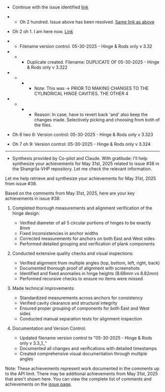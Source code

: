 - Continue with the issue identified [link](https://github.com/Shangrila-VHP/shangrila-vhp/issues/38#issuecomment-2924062663)
- - Oh 2 hundred. Issue above has been resolved. [Same link as above](https://github.com/Shangrila-VHP/shangrila-vhp/issues/38#issuecomment-2924062663)

- Oh 2 oh 1. I am here now. [Link](https://github.com/Shangrila-VHP/shangrila-vhp/issues/38#issuecomment-2924411556)
- - Filename version control. 05-30-2025 - Hinge & Rods only v 3.32
- - - Duplicate created. Filename: DUPLICATE OF 05-30-2025 - Hinge & Rods only v 3.322
- - - - Note: This was -> PRIOR TO MAKING CHANGES TO THE CYLINDRICAL HINGE CAVITIES. THE OTHER 4
- - - - Reason: In case, have to revert back 'and' also keep the changes made. Selectively picking and choosing from both of the files.
- Oh 6 two 6: Version control: 05-30-2025 - Hinge & Rods only v 3.323
- Oh 7 oh 9: Version control: 05-30-2025 - Hinge & Rods only v 3.324

- - - 
- Synthesis provided by Co-pilot and Claude. With gratitude:
I'll help synthesize your achievements for May 31st, 2025 related to issue #38 in the Shangrila-VHP repository. Let me check the relevant information.

Let me help retrieve and synthesize your achievements for May 31st, 2025 from issue #38.

Based on the comments from May 31st, 2025, here are your key achievements in issue #38:

1. Completed thorough measurements and alignment verification of the hinge design:
   - Verified diameter of all 5 circular portions of hinges to be exactly 8mm
   - Fixed inconsistencies in anchor widths
   - Corrected measurements for anchors on both East and West sides
   - Performed detailed grouping and verification of plank components

2. Conducted extensive quality checks and visual inspections:
   - Verified alignment from multiple angles (top, bottom, left, right, back)
   - Documented thorough proof of alignment with screenshots
   - Identified and fixed anomalies in hinge heights (8.66mm vs 8.82mm)
   - Performed recursive checks to ensure no items were missed

3. Made technical improvements:
   - Standardized measurements across anchors for consistency
   - Verified cavity clearance and structural integrity
   - Ensured proper grouping of components for both East and West sides
   - Conducted manual separation tests for alignment inspection

4. Documentation and Version Control:
   - Updated filename version control to "05-30-2025 - Hinge & Rods only v 3.3_1_"
   - Documented all changes and verifications with detailed timestamps
   - Created comprehensive visual documentation through multiple angles

Note: These achievements represent work documented in the comments up to the API limit. There may be additional achievements from May 31st, 2025 that aren't shown here. You can view the complete list of comments and achievements on the [issue page](https://github.com/Shangrila-VHP/shangrila-vhp/issues/38).